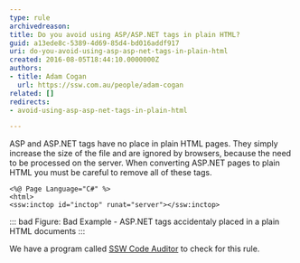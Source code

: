```yaml
---
type: rule
archivedreason: 
title: Do you avoid using ASP/ASP.NET tags in plain HTML?
guid: a13ede8c-5389-4d69-85d4-bd016addf917
uri: do-you-avoid-using-asp-asp-net-tags-in-plain-html
created: 2016-08-05T18:44:10.0000000Z
authors:
- title: Adam Cogan
  url: https://ssw.com.au/people/adam-cogan
related: []
redirects:
- avoid-using-asp-asp-net-tags-in-plain-html

---
```


ASP and ASP.NET tags have no place in plain HTML pages. They simply increase the size of the file and are ignored by browsers, because the need to be processed on the server. When converting ASP.NET pages to plain HTML you must be careful to remove all of these tags.

<!--endintro-->



```
<%@ Page Language="C#" %>
<html>
<ssw:inctop id="inctop" runat="server"></ssw:inctop>
```




::: bad
Figure: Bad Example - ASP.NET tags accidentaly placed in a plain HTML documents
:::

We have a program called [SSW Code Auditor](https&#58;//www.ssw.com.au/ssw/codeauditor/) to check for this rule.
